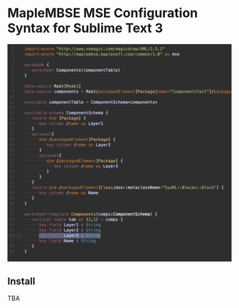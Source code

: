 # MapleMBSE MSE Configuration Syntax for Sublime Text 3

![Syntax Highlighting Preview](docs/preview-afterglow-markdown.png)

## Install

TBA
